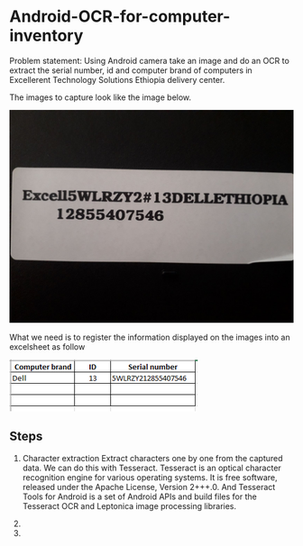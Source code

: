 # Android-OCR-for-computer-inventory
Problem statement: Using Android camera take an image and do an OCR to extract the serial number, id and computer brand of computers
in Excellerent Technology Solutions Ethiopia delivery center.

The images to capture look like the image below.

![Image](sample-image.jpg)

What we need is to register the information displayed on the images into an excelsheet as follow

![Record](excel.png)

## Steps
1. Character extraction
Extract characters one by one from the captured data. We can do this with Tesseract. 
Tesseract is an optical character recognition engine for various operating systems. 
It is free software, released under the Apache License, Version 2+++.0. And Tesseract Tools for Android 
is a set of Android APIs and build files for the Tesseract OCR and Leptonica image processing libraries.

2.

3. 

